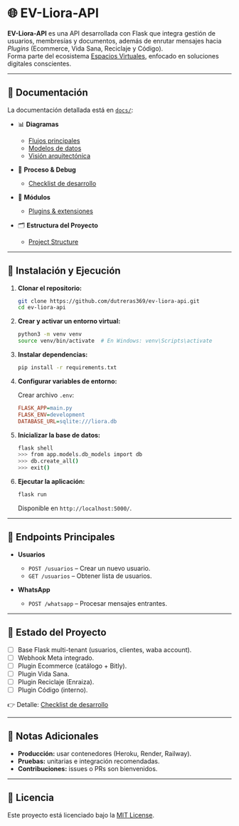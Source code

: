 # 🌐 EV-Liora-API

**EV-Liora-API** es una API desarrollada con Flask que integra gestión de usuarios, membresías y documentos, además de enrutar mensajes hacia *Plugins* (Ecommerce, Vida Sana, Reciclaje y Código).  
Forma parte del ecosistema [Espacios Virtuales](https://espaciosvirtuales.lat), enfocado en soluciones digitales conscientes.

---

## 📁 Documentación

La documentación detallada está en [`docs/`](docs/):

- 📊 **Diagramas**
  - [Flujos principales](docs/diagrams/flow.md)
  - [Modelos de datos](docs/diagrams/models.md)
  - [Visión arquitectónica](docs/diagrams/vision.md)

- 🐞 **Proceso & Debug**
  - [Checklist de desarrollo](docs/debug/checklist.md)

- 🧩 **Módulos**
  - [Plugins & extensiones](docs/modules/plugins.md)

- 🗂 **Estructura del Proyecto**
  - [Project Structure](docs/structure.md)

---

## 🚀 Instalación y Ejecución

1. **Clonar el repositorio:**

   ```bash
   git clone https://github.com/dutreras369/ev-liora-api.git
   cd ev-liora-api
   ```

2. **Crear y activar un entorno virtual:**

   ```bash
   python3 -m venv venv
   source venv/bin/activate  # En Windows: venv\Scripts\activate
   ```

3. **Instalar dependencias:**

   ```bash
   pip install -r requirements.txt
   ```

4. **Configurar variables de entorno:**

   Crear archivo `.env`:

   ```ini
   FLASK_APP=main.py
   FLASK_ENV=development
   DATABASE_URL=sqlite:///liora.db
   ```

5. **Inicializar la base de datos:**

   ```bash
   flask shell
   >>> from app.models.db_models import db
   >>> db.create_all()
   >>> exit()
   ```

6. **Ejecutar la aplicación:**

   ```bash
   flask run
   ```

   Disponible en `http://localhost:5000/`.

---

## 🧪 Endpoints Principales

- **Usuarios**
  - `POST /usuarios` – Crear un nuevo usuario.
  - `GET /usuarios` – Obtener lista de usuarios.

- **WhatsApp**
  - `POST /whatsapp` – Procesar mensajes entrantes.

---

## 📌 Estado del Proyecto

- [ ] Base Flask multi-tenant (usuarios, clientes, waba account).  
- [ ] Webhook Meta integrado.  
- [ ] Plugin Ecommerce (catálogo + Bitly).  
- [ ] Plugin Vida Sana.  
- [ ] Plugin Reciclaje (Enraiza).  
- [ ] Plugin Código (interno).  

👉 Detalle: [Checklist de desarrollo](docs/debug/checklist.md)

---

## 📌 Notas Adicionales

- **Producción:** usar contenedores (Heroku, Render, Railway).  
- **Pruebas:** unitarias e integración recomendadas.  
- **Contribuciones:** issues o PRs son bienvenidos.  

---

## 📄 Licencia

Este proyecto está licenciado bajo la [MIT License](LICENSE).
